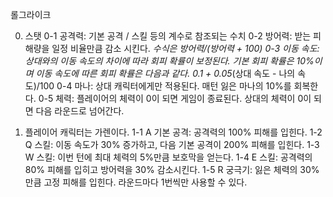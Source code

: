 롤그라이크

0. 스탯
   0-1 공격력: 기본 공격 / 스킬 등의 계수로 참조되는 수치
   0-2 방어력: 받는 피해량을 일정 비율만큼 감소 시킨다. _수식은 방어력/(방어력 + 100)
   0-3 이동 속도: 상대와의 이동 속도의 차이에 따라 회피 확률이 보정된다.
   기본 회피 확률은 10%이며 이동 속도에 따른 회피 확률은 다음과 같다.
   0.1 + 0.05_(상대 속도 - 나의 속도)/100
   0-4 마나: 상대 캐릭터에게만 적용된다. 매턴 잃은 마나의 10%를 회복한다.
   0-5 체력: 플레이어의 체력이 0이 되면 게임이 종료된다. 상대의 체력이 0이 되면 다음 라운드로 넘어간다.

1. 플레이어 캐릭터는 가렌이다.
   1-1 A 기본 공격: 공격력의 100% 피해를 입힌다.
   1-2 Q 스킬: 이동 속도가 30% 증가하고, 다음 기본 공격이 200% 피해를 입힌다.
   1-3 W 스킬: 이번 턴에 최대 체력의 5%만큼 보호막을 얻는다.
   1-4 E 스킬: 공격력의 80% 피해를 입히고 방어력을 30% 감소시킨다.
   1-5 R 궁극기: 잃은 체력의 30%만큼 고정 피해를 입힌다. 라운드마다 1번씩만 사용할 수 있다.
